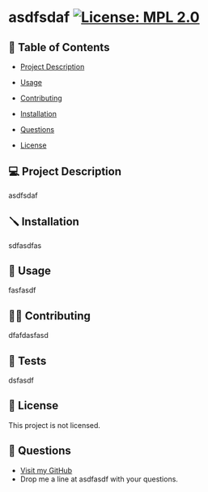 # asdfsdaf  [![License: MPL 2.0](https://img.shields.io/badge/License-MPL_2.0-brightgreen.svg)](https://opensource.org/licenses/MPL-2.0)

## 📙 Table of Contents


- [Project Description](#project-description)

- [Usage](#usage)

- [Contributing](#contributing)

- [Installation](#installation)

- [Questions](#questions)

- [License](#license)


## 💻 Project Description
asdfsdaf


## 🪛 Installation
sdfasdfas


## 🔑 Usage
fasfasdf


## 🤝🏽 Contributing
dfafdasfasd


## 🧪 Tests
dsfasdf


## 📃 License
This project is not licensed.

## 🤔 Questions
- [Visit my GitHub](https://github.com/asdfasdf)
- Drop me a line at asdfasdf with your questions.
  